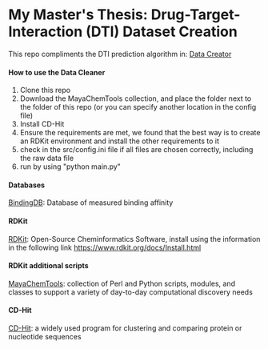 # My Master's Thesis: Drug-Target-Interaction (DTI) Dataset Creation


This repo compliments the DTI prediction algorithm in:
[Data Creator](https://github.com/Lanorius/binding-affinity-prediction)

#### How to use the Data Cleaner
1. Clone this repo
2. Download the MayaChemTools collection, and place the folder next to the folder of this repo (or you can specify another location in the config file)
3. Install CD-Hit
4. Ensure the requirements are met, we found that the best way is to create an RDKit environment and install the other requirements to it
5. check in the src/config.ini file if all files are chosen correctly, including the raw data file
6. run by using "python main.py"

#### Databases

[BindingDB](https://www.bindingdb.org/bind/index.jsp): Database of measured binding affinity

#### RDKit

[RDKit](https://www.rdkit.org/): Open-Source Cheminformatics Software, install using the information in the following link https://www.rdkit.org/docs/Install.html

#### RDKit additional scripts

[MayaChemTools](http://www.mayachemtools.org/): collection of Perl and Python scripts, modules, and classes to support a variety of day-to-day computational discovery needs

#### CD-Hit

[CD-Hit](http://cd-hit.org): a widely used program for clustering and comparing protein or nucleotide sequences
